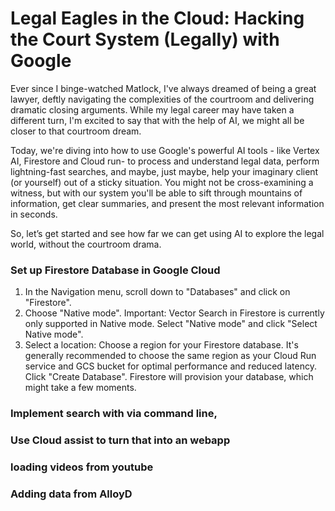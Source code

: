 # Legal Eagles in the Cloud: Hacking the Court System (Legally) with Google


Ever since I binge-watched Matlock, I've always dreamed of being a great lawyer, deftly navigating the complexities of the courtroom and delivering dramatic closing arguments. While my legal career may have taken a different turn, I'm excited to say that with the help of AI, we might all be closer to that courtroom dream. 

Today, we're diving into how to use Google's powerful AI tools - like Vertex AI, Firestore and Cloud run- to process and understand legal data, perform lightning-fast searches, and maybe, just maybe, help your imaginary client (or yourself) out of a sticky situation. You might not be cross-examining a witness, but with our system you'll be able to sift through mountains of information, get clear summaries, and present the most relevant information in seconds. 

So, let’s get started and see how far we can get using AI to explore the legal world, without the courtroom drama.

### Set up Firestore Database in Google Cloud
1. In the Navigation menu, scroll down to "Databases" and click on "Firestore".
2. Choose "Native mode". Important: Vector Search in Firestore is currently only supported in Native mode. Select "Native mode" and click "Select Native mode".
3. Select a location: Choose a region for your Firestore database. It's generally recommended to choose the same region as your Cloud Run service and GCS bucket for optimal performance and reduced latency.
Click "Create Database". Firestore will provision your database, which might take a few moments.




### Implement search with via command line, 

### Use Cloud assist to turn that into an webapp 

### loading videos from youtube

### Adding data from AlloyD

